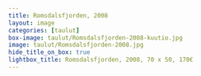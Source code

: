 ```yaml
---
title: Romsdalsfjorden, 2008
layout: image
categories: [taulut]
box-image: taulut/Romsdalsfjorden-2008-kuutio.jpg
image: taulut/Romsdalsfjorden-2008.jpg
hide_title_on_box: true
lightbox_title: Romsdalsfjorden, 2008, 70 x 50, 170€
---
```


